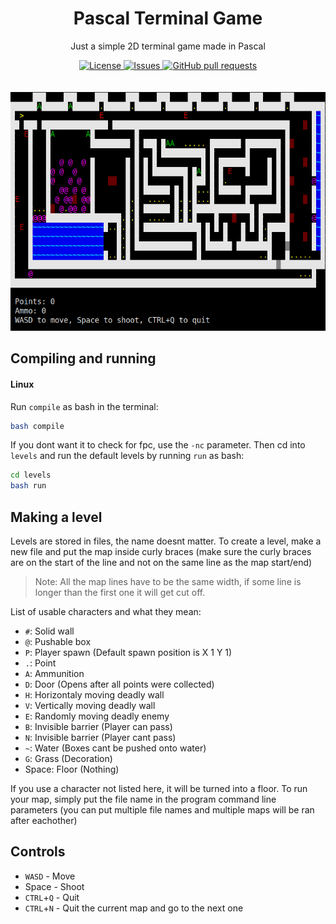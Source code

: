 <h1 align="center">Pascal Terminal Game</h2>
<p align="center">Just a simple 2D terminal game made in Pascal</p>
<p align="center">
	<a href="./LICENSE">
		<img alt="License" src="https://img.shields.io/badge/license-GNU-blue?color=7aca00"/>
	</a>
	<a href="https://github.com/LordOfTrident/pas-term-game/issues">
		<img alt="Issues" src="https://img.shields.io/github/issues/LordOfTrident/pas-term-game?color=0088ff"/>
	</a>
	<a href="https://github.com/LordOfTrident/pas-term-game/pulls">
		<img alt="GitHub pull requests" src="https://img.shields.io/github/issues-pr/LordOfTrident/pas-term-game?color=0088ff"/>
	</a>
	<br><br><br>
	<img width="700px" src="pic/img.png"/>
</p>

## Compiling and running
#### Linux
Run `compile` as bash in the terminal:
```sh
bash compile
```
If you dont want it to check for fpc, use the `-nc` parameter.
Then cd into `levels` and run the default levels by running `run` as bash:
```sh
cd levels
bash run
```

## Making a level
Levels are stored in files, the name doesnt matter.
To create a level, make a new file and put the map inside curly braces (make sure the curly braces are on the start of the line and not on the same line as the map start/end)
> Note: All the map lines have to be the same width, if some line is longer than the first one it will get cut off.

List of usable characters and what they mean:
- `#`: Solid wall
- `@`: Pushable box
- `P`: Player spawn (Default spawn position is X 1 Y 1)
- `.`: Point
- `A`: Ammunition
- `D`: Door (Opens after all points were collected)
- `H`: Horizontaly moving deadly wall
- `V`: Vertically moving deadly wall
- `E`: Randomly moving deadly enemy
- `B`: Invisible barrier (Player can pass)
- `N`: Invisible barrier (Player cant pass)
- `~`: Water (Boxes cant be pushed onto water)
- `G`: Grass (Decoration)
- Space: Floor (Nothing)

If you use a character not listed here, it will be turned into a floor.
To run your map, simply put the file name in the program command line parameters (you can put multiple file names and multiple maps will be ran after eachother)

## Controls
- `WASD` - Move
- Space - Shoot
- `CTRL`+`Q` - Quit
- `CTRL`+`N` - Quit the current map and go to the next one
